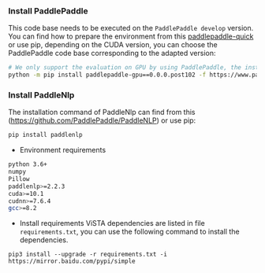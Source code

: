### Install PaddlePaddle
This code base needs to be executed on the `PaddlePaddle develop` version. You can find how to prepare the environment from this [paddlepaddle-quick](https://www.paddlepaddle.org.cn/install/quick) or use pip, depending on the CUDA version, you can choose the PaddlePaddle code base corresponding to the adapted version:

```bash
# We only support the evaluation on GPU by using PaddlePaddle, the installation command follows:
python -m pip install paddlepaddle-gpu==0.0.0.post102 -f https://www.paddlepaddle.org.cn/whl/linux/gpu/develop.html
```
### Install PaddleNlp
The installation command of PaddleNlp can find from this (https://github.com/PaddlePaddle/PaddleNLP) or use pip:

```bash
pip install paddlenlp
```

* Environment requirements
```bash
python 3.6+
numpy
Pillow
paddlenlp>=2.2.3
cuda>=10.1
cudnn>=7.6.4
gcc>=8.2
```

* Install requirements
ViSTA dependencies are listed in file `requirements.txt`, you can use the following command to install the dependencies.
```
pip3 install --upgrade -r requirements.txt -i https://mirror.baidu.com/pypi/simple
```
